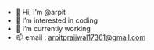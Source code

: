 - 👋 Hi, I’m @arpit
- 👀 I’m interested in coding 
- 🌱 I’m currently working 
- 📫 email : arpitprajjwal17361@gmail.com


<!---
arpitprajj/arpitprajj is a ✨ special ✨ repository because its `README.md` (this file) appears on your GitHub profile.
You can click the Preview link to take a look at your changes.
--->
